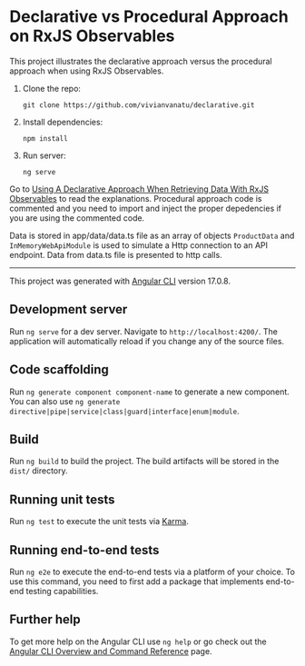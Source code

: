 # Declarative vs Procedural Approach on RxJS Observables

This project illustrates the declarative approach versus the procedural approach when using RxJS Observables.

1. Clone the repo:

    `git clone https://github.com/vivianvanatu/declarative.git`

2. Install dependencies:

    `npm install`

3. Run server:

    `ng serve`

Go to [Using A Declarative Approach When Retrieving Data With RxJS Observables](https://wepri.net/blog/using-a-declarative-approach-when-retrieving-data-with-rxjs-observables) to read the explanations. Procedural approach code is commented and you need to import and inject the proper depedencies if you are using the commented code.

Data is stored in app/data/data.ts file as an array of objects `ProductData` and `InMemoryWebApiModule` is used to simulate a Http connection to an API endpoint. Data from data.ts file is presented to http calls. 
_____________________________________________________________________________________________________

This project was generated with [Angular CLI](https://github.com/angular/angular-cli) version 17.0.8.

## Development server

Run `ng serve` for a dev server. Navigate to `http://localhost:4200/`. The application will automatically reload if you change any of the source files.

## Code scaffolding

Run `ng generate component component-name` to generate a new component. You can also use `ng generate directive|pipe|service|class|guard|interface|enum|module`.

## Build

Run `ng build` to build the project. The build artifacts will be stored in the `dist/` directory.

## Running unit tests

Run `ng test` to execute the unit tests via [Karma](https://karma-runner.github.io).

## Running end-to-end tests

Run `ng e2e` to execute the end-to-end tests via a platform of your choice. To use this command, you need to first add a package that implements end-to-end testing capabilities.

## Further help

To get more help on the Angular CLI use `ng help` or go check out the [Angular CLI Overview and Command Reference](https://angular.io/cli) page.
